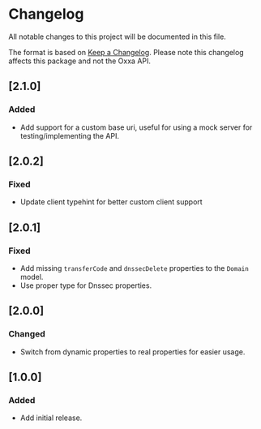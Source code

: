 # Changelog

All notable changes to this project will be documented in this file.

The format is based on [Keep a Changelog](https://keepachangelog.com/en/1.0.0/). Please note this changelog affects 
this package and not the Oxxa API.

## [2.1.0]

### Added

- Add support for a custom base uri, useful for using a mock server for testing/implementing the API.

## [2.0.2]

### Fixed

- Update client typehint for better custom client support

## [2.0.1]

### Fixed

- Add missing `transferCode` and `dnssecDelete` properties to the `Domain` model.
- Use proper type for Dnssec properties.

## [2.0.0]

### Changed

- Switch from dynamic properties to real properties for easier usage.

## [1.0.0]

### Added

- Add initial release.
